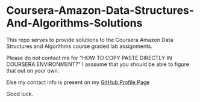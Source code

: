 # Coursera-Amazon-Data-Structures-And-Algorithms-Solutions

This repo serves to provide solutions to the Coursera Amazon Data Structures and Algorithms course graded lab assignments.

Please do not contact me for  "HOW TO COPY PASTE DIRECTLY IN COURSERA ENVIRONMENT?"
I asssume that you should be able to figure that out on your own.

Else my contact info is present on my [GitHub Profile Page](https://github.com/m4xy07)

Good luck.
